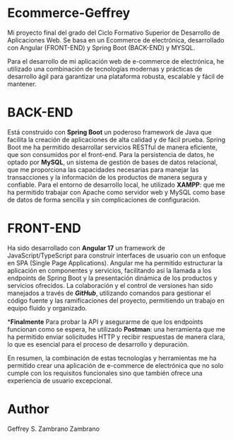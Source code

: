 # Ecommerce-Geffrey

Mi proyecto final del grado del Ciclo Formativo Superior de Desarrollo de Aplicaciones Web. 
Se basa en un Ecommerce de electrónica, desarrollado con Angular (FRONT-END) y Spring Boot (BACK-END) y MYSQL.

Para el desarrollo de mi aplicación web de e-commerce de electrónica, he utilizado una combinación de tecnologías modernas y prácticas de desarrollo ágil para garantizar una plataforma robusta, escalable y fácil de mantener.

# BACK-END
  Está construido con **Spring Boot**
  un poderoso framework de Java que facilita la creación de aplicaciones de alta calidad y de fácil prueba. Spring Boot me ha permitido desarrollar servicios RESTful de manera eficiente, que son consumidos por el front-end. Para la persistencia de datos, he optado por **MySQL**,
  un sistema de gestión de bases de datos relacional, que me proporciona las capacidades necesarias para manejar las transacciones y la información de los productos de manera segura y confiable. Para el entorno de desarrollo local, he utilizado **XAMPP**:
  que me ha permitido trabajar con Apache como servidor web y MySQL como base de datos de forma sencilla y sin complicaciones de configuración.

# FRONT-END
  Ha sido desarrollado con **Angular 17**
  un framework de JavaScript/TypeScript para construir interfaces de usuario con un enfoque en SPA (Single Page Applications). Angular me ha permitido estructurar la aplicación en componentes y servicios, facilitando así la llamada a los endpoints de Spring Boot y la presentación dinámica de los productos y servicios ofrecidos.
  La colaboración y el control de versiones han sido manejados a través de ***GitHub***, utilizando comandos para gestionar el código fuente y las ramificaciones del proyecto, permitiendo un trabajo en equipo fluido y organizado.

  ***Finalmente**
 Para probar la API y asegurarme de que los endpoints funcionan como se espera, he utilizado **Postman**:
 una herramienta que me ha permitido enviar solicitudes HTTP y recibir respuestas de manera clara, lo que es esencial para el proceso de desarrollo y depuración.

En resumen, la combinación de estas tecnologías y herramientas me ha permitido crear una aplicación de e-commerce de electrónica que no solo cumple con los requisitos funcionales sino que también ofrece una experiencia de usuario excepcional.


# Author 
Geffrey S. Zambrano Zambrano

